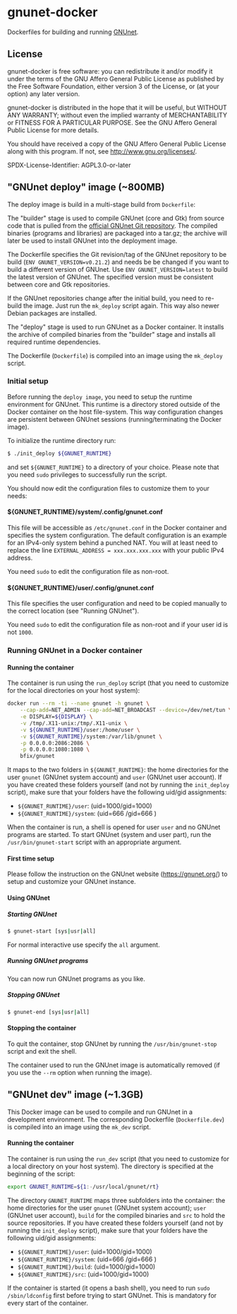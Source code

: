# gnunet-docker
Dockerfiles for building and running [GNUnet](https://gnunet.org/).

## License

gnunet-docker is free software: you can redistribute it and/or modify it
under the terms of the GNU Affero General Public License as published
by the Free Software Foundation, either version 3 of the License,
or (at your option) any later version.

gnunet-docker is distributed in the hope that it will be useful, but
WITHOUT ANY WARRANTY; without even the implied warranty of
MERCHANTABILITY or FITNESS FOR A PARTICULAR PURPOSE.  See the GNU
Affero General Public License for more details.

You should have received a copy of the GNU Affero General Public License
along with this program.  If not, see <http://www.gnu.org/licenses/>.

SPDX-License-Identifier: AGPL3.0-or-later

## "GNUnet deploy" image (~800MB)

The deploy image is build in a multi-stage build from `Dockerfile`:

The "builder" stage is used to compile GNUnet (core and Gtk) from source code
that is pulled from the [official GNUnet Git repository](https://gnunet.org/git/).
The compiled binaries (programs and libraries) are packaged into a tar.gz; the
archive will later be used to install GNUnet into the deployment image.

The Dockerfile specifies the Git revision/tag of the GNUnet repository to be
build (`ENV GNUNET_VERSION=v0.21.2`) and needs be be changed if you want
to build a different version of GNUnet. Use `ENV GNUNET_VERSION=latest` to
build the latest version of GNUnet. The specified version must be consistent
between core and Gtk repositories.

If the GNUnet repositories change after the initial build, you need to re-
build the image. Just run the `mk_deploy` script again. This way also newer
Debian packages are installed.

The "deploy" stage is used to run GNUnet as a Docker container. It installs the
archive of compiled binaries from the "builder" stage and installs all
required runtime dependencies.

The Dockerfile (`Dockerfile`) is compiled into an image using the `mk_deploy`
script.

### Initial setup

Before running the `deploy image`, you need to setup the runtime environment for
GNUnet. This runtime is a directory stored outside of the Docker container on
the host file-system. This way configuration changes are persistent between
GNUnet sessions (running/terminating the Docker image).

To initialize the runtime directory run:

```bash
$ ./init_deploy ${GNUNET_RUNTIME}
```

and set `${GNUNET_RUNTIME}` to a directory of your choice. Please note that you
need `sudo` privileges to successfully run the script.

You should now edit the configuration files to customize them to your needs:

#### ${GNUNET_RUNTIME}/system/.config/gnunet.conf

This file will be accessible as `/etc/gnunet.conf` in the Docker container and
specifies the system configuration. The default configuration is an example for
an IPv4-only system behind a punched NAT. You will at least need to replace the
line `EXTERNAL_ADDRESS = xxx.xxx.xxx.xxx` with your public IPv4 address.

You need `sudo` to edit the configuration file as non-root.

#### ${GNUNET_RUNTIME}/user/.config/gnunet.conf

This file specifies the user configuration and need to be copied manually
to the correct location (see "Running GNUnet").

You need `sudo` to edit the configuration file as non-root and if your user id
is not `1000`.

### Running GNUnet in a Docker container

#### Running the container

The container is run using the `run_deploy` script (that you need to customize
for the local directories on your host system):

```bash
docker run --rm -ti --name gnunet -h gnunet \
    --cap-add=NET_ADMIN --cap-add=NET_BROADCAST --device=/dev/net/tun \
    -e DISPLAY=${DISPLAY} \
    -v /tmp/.X11-unix:/tmp/.X11-unix \
    -v ${GNUNET_RUNTIME}/user:/home/user \
    -v ${GNUNET_RUNTIME}/system:/var/lib/gnunet \
    -p 0.0.0.0:2086:2086 \
    -p 0.0.0.0:1080:1080 \
    bfix/gnunet
```

It maps to the two folders in `${GNUNET_RUNTIME}`: the home directories for the
user `gnunet` (GNUnet system account) and `user` (GNUnet user account). If you
have created these folders yourself (and not by running the `init_deploy`
script), make sure that your folders have the following uid/gid assignments:

* `${GNUNET_RUNTIME}/user`:   (uid=1000/gid=1000)
* `${GNUNET_RUNTIME}/system`: (uid=666 /gid=666 )

When the container is run, a shell is opened for user `user` and no GNUnet
programs are started. To start GNUnet (system and user part), run the
`/usr/bin/gnunet-start` script with an appropriate argument.

#### First time setup

Please follow the instruction on the GNUnet website (https://gnunet.org/) to
setup and customize your GNUnet instance.

#### Using GNUnet

##### Starting GNUnet

```bash
$ gnunet-start [sys|usr|all]
```

For normal interactive use specify the `all` argument.

##### Running GNUnet programs

You can now run GNUnet programs as you like.

##### Stopping GNUnet

```bash
$ gnunet-end [sys|usr|all]
```

#### Stopping the container

To quit the container, stop GNUnet by running the `/usr/bin/gnunet-stop` script
and exit the shell.

The container used to run the GNUnet image is automatically removed (if you
use the `--rm` option when running the image).

## "GNUnet dev" image (~1.3GB)

This Docker image can be used to compile and run GNUnet in a development
environment. The corresponding Dockerfile (`Dockerfile.dev`) is compiled into
an image using the `mk_dev` script.

#### Running the container

The container is run using the `run_dev` script (that you need to customize
for a local directory on your host system). The directory is specified at
the beginning of the script:

```bash
export GNUNET_RUNTIME=${1:-/usr/local/gnunet/rt}
```

The directory `GNUNET_RUNTIME` maps three subfolders into the container:
the home directories for the user `gnunet` (GNUnet system account); `user`
(GNUnet user account), `build` for the compiled binaries and `src` to hold
the source repositories. If you have created these folders yourself (and
not by running the `init_deploy` script), make sure that your folders have
the following uid/gid assignments:

* `${GNUNET_RUNTIME}/user`:   (uid=1000/gid=1000)
* `${GNUNET_RUNTIME}/system`: (uid=666 /gid=666 )
* `${GNUNET_RUNTIME}/build`:  (uid=1000/gid=1000)
* `${GNUNET_RUNTIME}/src`:    (uid=1000/gid=1000)

If the container is started (it opens a bash shell), you need to run
`sudo /sbin/ldconfig` first before trying to start GNUnet. This is mandatory
for every start of the container.
